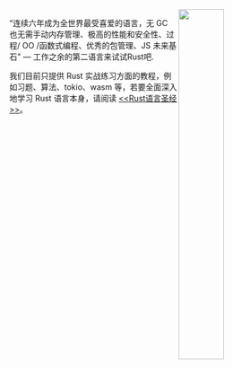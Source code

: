 
<img src="https://github.com/sunface/sunface/blob/master/assets/ferris.gif" align="right" width="40%"/>

“连续六年成为全世界最受喜爱的语言，无 GC 也无需手动内存管理、极高的性能和安全性、过程/ OO /函数式编程、优秀的包管理、JS 未来基石" — 工作之余的第二语言来试试Rust吧.

我们目前只提供 Rust 实战练习方面的教程，例如习题、算法、tokio、wasm 等，若要全面深入地学习 Rust 语言本身，请阅读 [<<Rust语言圣经>>](https://github.com/sunface/rust-course)。

